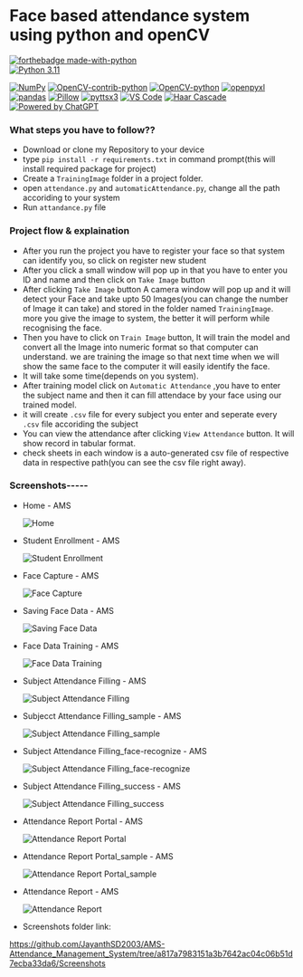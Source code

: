
# Face based attendance system using python and openCV

[![forthebadge made-with-python](http://ForTheBadge.com/images/badges/made-with-python.svg)](https://www.python.org/)                 
[![Python 3.11](https://img.shields.io/badge/python-3.11-blue.svg)](https://www.python.org/downloads/release/python-360/) 

[![NumPy](https://img.shields.io/badge/numpy-1.16.1-blue.svg)](https://pypi.org/project/numpy/1.16.1/)
[![OpenCV-contrib-python](https://img.shields.io/badge/opencv--contrib--python-4.2.0.34-blue.svg)](https://pypi.org/project/opencv-contrib-python/4.2.0.34/)
[![OpenCV-python](https://img.shields.io/badge/opencv--python-4.2.0.34-blue.svg)](https://pypi.org/project/opencv-python/4.2.0.34/)
[![openpyxl](https://img.shields.io/badge/openpyxl-3.0.3-blue.svg)](https://pypi.org/project/openpyxl/3.0.3/)
[![pandas](https://img.shields.io/badge/pandas-1.0.3-blue.svg)](https://pypi.org/project/pandas/1.0.3/)
[![Pillow](https://img.shields.io/badge/Pillow-7.1.1-blue.svg)](https://pypi.org/project/Pillow/7.1.1/)
[![pyttsx3](https://img.shields.io/badge/pyttsx3-2.71-blue.svg)](https://pypi.org/project/pyttsx3/2.71/)
[![VS Code](https://img.shields.io/badge/Made%20with-VS%20Code-0078d7.svg?logo=visual-studio-code&logoColor=white)](https://code.visualstudio.com/)
[![Haar Cascade](https://img.shields.io/badge/Haar_Cascade-OpenCV-blue.svg)](https://docs.opencv.org/3.4/db/d28/tutorial_cascade_classifier.html)
[![Powered by ChatGPT](https://img.shields.io/badge/Powered_by-ChatGPT-00A884.svg)](https://openai.com/chatgpt)


### What steps you have to follow??
- Download or clone my Repository to your device
- type `pip install -r requirements.txt` in command prompt(this will install required package for project)
- Create a `TrainingImage` folder in a project folder.
- open `attendance.py` and `automaticAttendance.py`, change all the path accoriding to your system
- Run `attandance.py` file

### Project flow & explaination
- After you run the project you have to register your face so that system can identify you, so click on register new student
- After you click a small window will pop up in that you have to enter you ID and name and then click on `Take Image` button
- After clicking `Take Image` button A camera window will pop up and it will detect your Face and take upto 50 Images(you can change the number of Image it can take) and stored in the folder named `TrainingImage`. more you give the image to system, the better it will perform while recognising the face.
- Then you have to click on `Train Image` button, It will train the model and convert all the Image into numeric format so that computer can understand. we are training the image so that next time when we will show the same face to the computer it will easily identify the face.
- It will take some time(depends on you system).
- After training model click on `Automatic Attendance` ,you have to enter the subject name and then it can fill attendace by your face using our trained model.
- it will create `.csv` file for every subject you enter and seperate every `.csv` file accoriding the subject
- You can view the attendance after clicking `View Attendance` button. It will show record in tabular format.
- check sheets in each window is a auto-generated csv file of respective data in respective path(you can see the csv file right away).

### Screenshots-----

- Home - AMS
  
  ![Home](https://github.com/JayanthSD2003/AMS-Attendance_Management_System/blob/e6c5be12d1cfb04d4c8e038f534b0eb20c16261a/Screenshots/1.%20Home-AMS.png)

- Student Enrollment - AMS
   
  ![Student Enrollment](https://github.com/JayanthSD2003/AMS-Attendance_Management_System/blob/aed899bb4cf1d02b0d49a4d9016462badb284c3d/Screenshots/2.%20Student%20Enrollment-AMS.png)
   
- Face Capture - AMS 

  ![Face Capture](https://github.com/JayanthSD2003/AMS-Attendance_Management_System/blob/aed899bb4cf1d02b0d49a4d9016462badb284c3d/Screenshots/3.%20Face%20Capture-AMS.png)
 
- Saving Face Data - AMS 

  ![Saving Face Data](https://github.com/JayanthSD2003/AMS-Attendance_Management_System/blob/aed899bb4cf1d02b0d49a4d9016462badb284c3d/Screenshots/4.%20Saving%20Face-AMS.png) 

- Face Data Training - AMS

  ![Face Data Training](https://github.com/JayanthSD2003/AMS-Attendance_Management_System/blob/aed899bb4cf1d02b0d49a4d9016462badb284c3d/Screenshots/5.%20Face%20data%20Training.png) 

- Subject Attendance Filling - AMS

  ![Subject Attendance Filling](https://github.com/JayanthSD2003/AMS-Attendance_Management_System/blob/aed899bb4cf1d02b0d49a4d9016462badb284c3d/Screenshots/6.%20Subject%20Attendance%20Filling-AMS.png)
  
- Subjecct Attendance Filling_sample - AMS

  ![Subject Attendance Filling_sample](https://github.com/JayanthSD2003/AMS-Attendance_Management_System/blob/aed899bb4cf1d02b0d49a4d9016462badb284c3d/Screenshots/7.%20Subject%20Attendance%20Filling_sample-AMS.png)
  
- Subject Attendance Filling_face-recognize - AMS

  ![Subject Attendance Filling_face-recognize](https://github.com/JayanthSD2003/AMS-Attendance_Management_System/blob/aed899bb4cf1d02b0d49a4d9016462badb284c3d/Screenshots/8.%20Subject%20Attendance%20Filling_face-recognize-AMS.png)
  
- Subject Attendance Filling_success - AMS

  ![Subject Attendance Filling_success](https://github.com/JayanthSD2003/AMS-Attendance_Management_System/blob/4b518bbbea3388f42c9e67e34245bc6c2e08ed9f/Screenshots/9.%20Subject%20Attendance%20Filling_success.png)

- Attendance Report Portal  - AMS

  ![Attendance Report Portal](https://github.com/JayanthSD2003/AMS-Attendance_Management_System/blob/4b518bbbea3388f42c9e67e34245bc6c2e08ed9f/Screenshots/10.%20Attendance%20Report%20Portal-AMS.png)

- Attendance Report Portal_sample - AMS

  ![Attendance Report Portal_sample](https://github.com/JayanthSD2003/AMS-Attendance_Management_System/blob/4b518bbbea3388f42c9e67e34245bc6c2e08ed9f/Screenshots/11.%20Attendance%20report_sample-AMS.png)
    
- Attendance Report - AMS

  ![Attendance Report](https://github.com/JayanthSD2003/AMS-Attendance_Management_System/blob/4b518bbbea3388f42c9e67e34245bc6c2e08ed9f/Screenshots/12.%20Attendance%20Report-AMS.png)
  

- Screenshots folder link:

https://github.com/JayanthSD2003/AMS-Attendance_Management_System/tree/a817a7983151a3b7642ac04c06b51d7ecba33da6/Screenshots
